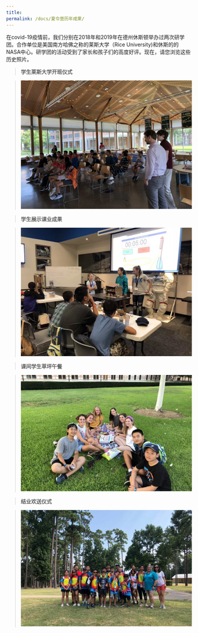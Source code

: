 ```yaml
---
title: 
permalink: /docs/夏令营历年成果/
---
```


在covid-19疫情前，我们分别在2018年和2019年在德州休斯顿举办过两次研学团。合作单位是美国南方哈佛之称的莱斯大学（Rice University)和休斯的的NASA中心。研学团的活动受到了家长和孩子们的高度好评。现在，请您浏览这些历史照片。

> **学生莱斯大学开班仪式**

> <img src="/img/历史2.jpg" width="500px" />

> **学生展示课业成果**

> <img src="/img/历史3.jpg" width="500px" />

> **课间学生草坪午餐**

> <img src="/img/历史1.jpg" width="500px" />

> **结业欢送仪式**

> <img src="/img/历史4.jpg" width="500px" />
